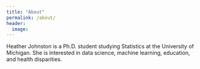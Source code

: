 ```yaml
---
title: "About"
permalink: /about/
header:
  image:
---
```

Heather Johnston is a Ph.D. student studying Statistics at the University of Michigan. She is interested in data science, machine learning, education, and health disparities.
